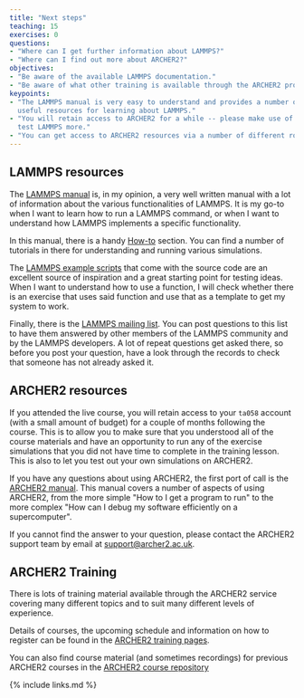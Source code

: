 ```yaml
---
title: "Next steps"
teaching: 15
exercises: 0
questions:
- "Where can I get further information about LAMMPS?"
- "Where can I find out more about ARCHER2?"
objectives:
- "Be aware of the available LAMMPS documentation."
- "Be aware of what other training is available through the ARCHER2 program."
keypoints:
- "The LAMMPS manual is very easy to understand and provides a number of 
  useful resources for learning about LAMMPS."
- "You will retain access to ARCHER2 for a while -- please make use of it to 
  test LAMMPS more."
- "You can get access to ARCHER2 resources via a number of different routes."
---
```


## LAMMPS resources

The [LAMMPS manual](https://docs.lammps.org/Manual.html) is, in my opinion, a 
very well written manual with a lot of information about the various 
functionalities of LAMMPS. It is my go-to when I want to learn how to run a 
LAMMPS command, or when I want to understand how LAMMPS implements a specific 
functionality.

In this manual, there is a handy [How-to](https://docs.lammps.org/Howto.html) 
section. You can find a number of tutorials in there for understanding and 
running various simulations.

The [LAMMPS example scripts](https://docs.lammps.org/Examples.html) that come 
with the source code are an excellent source of inspiration and a great 
starting point for testing ideas. When I want to understand how to use a 
function, I will check whether there is an exercise that uses said function 
and use that as a template to get my system to work.

Finally, there is the [LAMMPS mailing list](https://matsci.org/c/lammps/40). 
You can post questions to this list to have them answered by other members of 
the LAMMPS community and by the LAMMPS developers. A lot of repeat questions 
get asked there, so before you post your question, have a look through the 
records to check that someone has not already asked it.

## ARCHER2 resources

If you attended the live course, you will retain access to your `ta058` 
account (with a small amount of budget) for a couple of months following the 
course. This is to allow you to make sure that you understood all of the 
course materials and have an opportunity to run any of the exercise 
simulations that you did not have time to complete in the training lesson. 
This is also to let you test out your own simulations on ARCHER2.

If you have any questions about using ARCHER2, the first port of call is the 
[ARCHER2 manual](https://docs.archer2.ac.uk/). This manual covers a number of 
aspects of using ARCHER2, from the more simple "How to I get a program to run" 
to the more complex "How can I debug my software efficiently on a 
supercomputer".

If you cannot find the answer to your question, please contact the ARCHER2 
support team by email at support@archer2.ac.uk.

## ARCHER2 Training

There is lots of training material available through the ARCHER2 service 
covering many different topics and to suit many different levels of 
experience. 

Details of courses, the upcoming schedule and information on how to register 
can be found in the 
[ARCHER2 training pages](https://www.archer2.ac.uk/training/).

You can also find course material (and sometimes recordings) for previous 
ARCHER2 courses in the 
[ARCHER2 course repository](https://www.archer2.ac.uk/training/materials/)

{% include links.md %}

